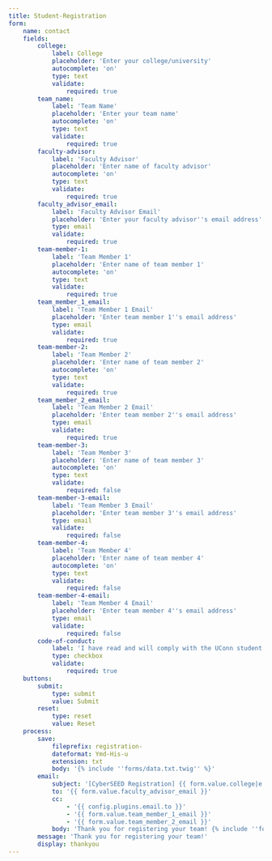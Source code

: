 ```yaml
---
title: Student-Registration
form:
    name: contact
    fields:
        college:
            label: College
            placeholder: 'Enter your college/university'
            autocomplete: 'on'
            type: text
            validate:
                required: true
        team_name:
            label: 'Team Name'
            placeholder: 'Enter your team name'
            autocomplete: 'on'
            type: text
            validate:
                required: true
        faculty-advisor:
            label: 'Faculty Advisor'
            placeholder: 'Enter name of faculty advisor'
            autocomplete: 'on'
            type: text
            validate:
                required: true
        faculty_advisor_email:
            label: 'Faculty Advisor Email'
            placeholder: 'Enter your faculty advisor''s email address'
            type: email
            validate:
                required: true
        team-member-1:
            label: 'Team Member 1'
            placeholder: 'Enter name of team member 1'
            autocomplete: 'on'
            type: text
            validate:
                required: true
        team_member_1_email:
            label: 'Team Member 1 Email'
            placeholder: 'Enter team member 1''s email address'
            type: email
            validate:
                required: true
        team-member-2:
            label: 'Team Member 2'
            placeholder: 'Enter name of team member 2'
            autocomplete: 'on'
            type: text
            validate:
                required: true
        team_member_2_email:
            label: 'Team Member 2 Email'
            placeholder: 'Enter team member 2''s email address'
            type: email
            validate:
                required: true
        team-member-3:
            label: 'Team Member 3'
            placeholder: 'Enter name of team member 3'
            autocomplete: 'on'
            type: text
            validate:
                required: false
        team-member-3-email:
            label: 'Team Member 3 Email'
            placeholder: 'Enter team member 3''s email address'
            type: email
            validate:
                required: false
        team-member-4:
            label: 'Team Member 4'
            placeholder: 'Enter name of team member 4'
            autocomplete: 'on'
            type: text
            validate:
                required: false
        team-member-4-email:
            label: 'Team Member 4 Email'
            placeholder: 'Enter team member 4''s email address'
            type: email
            validate:
                required: false
        code-of-conduct:
            label: 'I have read and will comply with the UConn student code of conduct guidelines'
            type: checkbox
            validate:
                required: true
    buttons:
        submit:
            type: submit
            value: Submit
        reset:
            type: reset
            value: Reset
    process:
        save:
            fileprefix: registration-
            dateformat: Ymd-His-u
            extension: txt
            body: '{% include ''forms/data.txt.twig'' %}'
        email:
            subject: '[CyberSEED Registration] {{ form.value.college|e }} {{ form.value.team_name|e }}'
            to: '{{ form.value.faculty_advisor_email }}'
            cc:
                - '{{ config.plugins.email.to }}'
                - '{{ form.value.team_member_1_email }}'
                - '{{ form.value.team_member_2_email }}'
            body: 'Thank you for registering your team! {% include ''forms/data.html.twig'' %}'
        message: 'Thank you for registering your team!'
        display: thankyou
---
```



